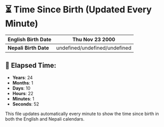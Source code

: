 # ⏳ Time Since Birth (Updated Every Minute)

| **English Birth Date** | Thu Nov 23 2000 |
|------------------------|-------------------------------------|
| **Nepali Birth Date**  | undefined/undefined/undefined                  |

## 📅 Elapsed Time:

- **Years**: 24
- **Months**: 1
- **Days**: 10
- **Hours**: 22
- **Minutes**: 1
- **Seconds**: 52

This file updates automatically every minute to show the time since birth in both the English and Nepali calendars.